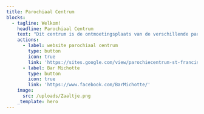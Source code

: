 ```yaml
---
title: Parochiaal Centrum
blocks:
  - tagline: Welkom!
    headline: Parochiaal Centrum
    text: "Dit centrum is de ontmoetingsplaats van de verschillende parochiale verenigingen, die er dankbaar gebruik van maken.\n\n*’s Zondags*\_is het Parochiaal Centrum voor iedereen open\_*tussen 11u. en 13u.*\_Ga er gerust eens iets drinken met je vrienden.\n\nElke vrijdag  kan je tussen 11u30 - 14u30 terecht bij Bar Michotte, een buurtcafé waar mensen met een beperking achter de kookpotten staan. Ze toveren er soep, broodjes en een dessert op tafel om je vingers van af te likken!\n\nHet parochiecentrum dient\_**NOOIT**\_voor particuliere activiteiten en feestelijkheden.\n\ncontact: Frank Lierman&#x20;\n"
    actions:
      - label: website parochiaal centrum
        type: button
        icon: true
        link: 'https://sites.google.com/view/parochiecentrum-st-franciscus/homepage'
      - label: Bar Michotte
        type: button
        icon: true
        link: 'https://www.facebook.com/BarMichotte/'
    image:
      src: /uploads/Zaaltje.png
    _template: hero
---
```


